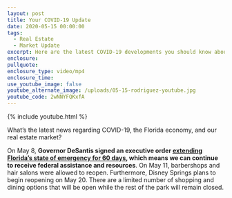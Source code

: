 ```yaml
---
layout: post
title: Your COVID-19 Update
date: 2020-05-15 00:00:00
tags:
  - Real Estate
  - Market Update
excerpt: Here are the latest COVID-19 developments you should know about.
enclosure:
pullquote:
enclosure_type: video/mp4
enclosure_time:
use_youtube_image: false
youtube_alternate_image: /uploads/05-15-rodriguez-youtube.jpg
youtube_code: 2wNNYFQKxfA
---
```


{% include youtube.html %}

What’s the latest news regarding COVID-19, the Florida economy, and our real estate market?

On May 8, **Governor DeSantis signed an executive order <u><a target="_blank" href="https://www.flgov.com/wp-content/uploads/orders/2020/EO_20-120.pdf">extending Florida&rsquo;s state of emergency for 60 days</a></u>, which means we can continue to receive federal assistance and resources**. On May 11, barbershops and hair salons were allowed to reopen. Furthermore, Disney Springs plans to begin reopening on May 20. There are a limited number of shopping and dining options that will be open while the rest of the park will remain closed.